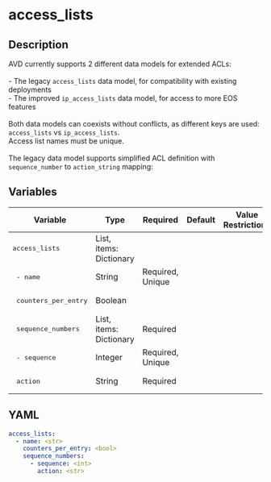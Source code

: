 # access_lists

## Description

AVD currently supports 2 different data models for extended ACLs:<br><br>- The legacy `access_lists` data model, for compatibility with existing deployments<br>- The improved `ip_access_lists` data model, for access to more EOS features<br><br>Both data models can coexists without conflicts, as different keys are used: `access_lists` vs `ip_access_lists`.<br>Access list names must be unique.<br><br>The legacy data model supports simplified ACL definition with `sequence_number` to `action_string` mapping:<br>

## Variables

| Variable | Type | Required | Default | Value Restrictions | Description |
| -------- | ---- | -------- | ------- | ------------------ | ----------- |
| <pre>access_lists | List, items: Dictionary |  |  |  | IP Extended Access-Lists |
| <pre>  - name | String | Required, Unique |  |  | access_list_name |
| <pre>    counters_per_entry | Boolean |  |  |  |  |
| <pre>    sequence_numbers | List, items: Dictionary | Required |  |  |  |
| <pre>      - sequence | Integer | Required, Unique |  |  | sequence_id |
| <pre>        action | String | Required |  |  | action as string |

## YAML

```yaml
access_lists:
  - name: <str>
    counters_per_entry: <bool>
    sequence_numbers:
      - sequence: <int>
        action: <str>
```